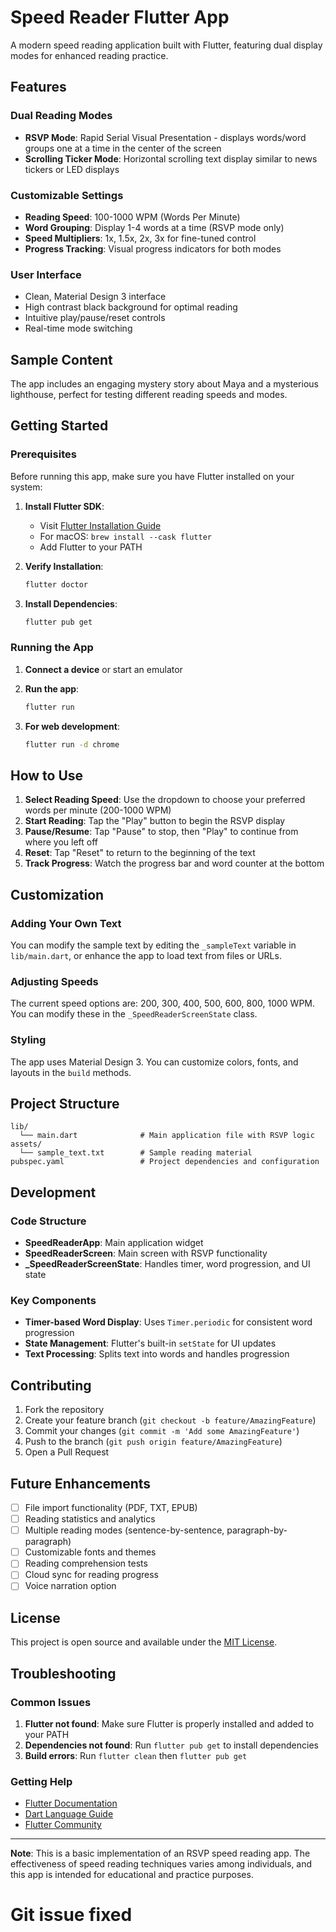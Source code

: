 # Speed Reader Flutter App

A modern speed reading application built with Flutter, featuring dual display modes for enhanced reading practice.

## Features

### Dual Reading Modes
- **RSVP Mode**: Rapid Serial Visual Presentation - displays words/word groups one at a time in the center of the screen
- **Scrolling Ticker Mode**: Horizontal scrolling text display similar to news tickers or LED displays

### Customizable Settings
- **Reading Speed**: 100-1000 WPM (Words Per Minute)
- **Word Grouping**: Display 1-4 words at a time (RSVP mode only)
- **Speed Multipliers**: 1x, 1.5x, 2x, 3x for fine-tuned control
- **Progress Tracking**: Visual progress indicators for both modes

### User Interface
- Clean, Material Design 3 interface
- High contrast black background for optimal reading
- Intuitive play/pause/reset controls
- Real-time mode switching

## Sample Content

The app includes an engaging mystery story about Maya and a mysterious lighthouse, perfect for testing different reading speeds and modes.

## Getting Started

### Prerequisites

Before running this app, make sure you have Flutter installed on your system:

1. **Install Flutter SDK**:
   - Visit [Flutter Installation Guide](https://docs.flutter.dev/get-started/install)
   - For macOS: `brew install --cask flutter`
   - Add Flutter to your PATH

2. **Verify Installation**:
   ```bash
   flutter doctor
   ```

3. **Install Dependencies**:
   ```bash
   flutter pub get
   ```

### Running the App

1. **Connect a device** or start an emulator

2. **Run the app**:
   ```bash
   flutter run
   ```

3. **For web development**:
   ```bash
   flutter run -d chrome
   ```

## How to Use

1. **Select Reading Speed**: Use the dropdown to choose your preferred words per minute (200-1000 WPM)
2. **Start Reading**: Tap the "Play" button to begin the RSVP display
3. **Pause/Resume**: Tap "Pause" to stop, then "Play" to continue from where you left off
4. **Reset**: Tap "Reset" to return to the beginning of the text
5. **Track Progress**: Watch the progress bar and word counter at the bottom

## Customization

### Adding Your Own Text

You can modify the sample text by editing the `_sampleText` variable in `lib/main.dart`, or enhance the app to load text from files or URLs.

### Adjusting Speeds

The current speed options are: 200, 300, 400, 500, 600, 800, 1000 WPM. You can modify these in the `_SpeedReaderScreenState` class.

### Styling

The app uses Material Design 3. You can customize colors, fonts, and layouts in the `build` methods.

## Project Structure

```
lib/
  └── main.dart              # Main application file with RSVP logic
assets/
  └── sample_text.txt        # Sample reading material
pubspec.yaml                 # Project dependencies and configuration
```

## Development

### Code Structure

- **SpeedReaderApp**: Main application widget
- **SpeedReaderScreen**: Main screen with RSVP functionality
- **_SpeedReaderScreenState**: Handles timer, word progression, and UI state

### Key Components

- **Timer-based Word Display**: Uses `Timer.periodic` for consistent word progression
- **State Management**: Flutter's built-in `setState` for UI updates
- **Text Processing**: Splits text into words and handles progression

## Contributing

1. Fork the repository
2. Create your feature branch (`git checkout -b feature/AmazingFeature`)
3. Commit your changes (`git commit -m 'Add some AmazingFeature'`)
4. Push to the branch (`git push origin feature/AmazingFeature`)
5. Open a Pull Request

## Future Enhancements

- [ ] File import functionality (PDF, TXT, EPUB)
- [ ] Reading statistics and analytics
- [ ] Multiple reading modes (sentence-by-sentence, paragraph-by-paragraph)
- [ ] Customizable fonts and themes
- [ ] Reading comprehension tests
- [ ] Cloud sync for reading progress
- [ ] Voice narration option

## License

This project is open source and available under the [MIT License](LICENSE).

## Troubleshooting

### Common Issues

1. **Flutter not found**: Make sure Flutter is properly installed and added to your PATH
2. **Dependencies not found**: Run `flutter pub get` to install dependencies
3. **Build errors**: Run `flutter clean` then `flutter pub get`

### Getting Help

- [Flutter Documentation](https://docs.flutter.dev/)
- [Dart Language Guide](https://dart.dev/guides)
- [Flutter Community](https://flutter.dev/community)

---

**Note**: This is a basic implementation of an RSVP speed reading app. The effectiveness of speed reading techniques varies among individuals, and this app is intended for educational and practice purposes.
# Git issue fixed
